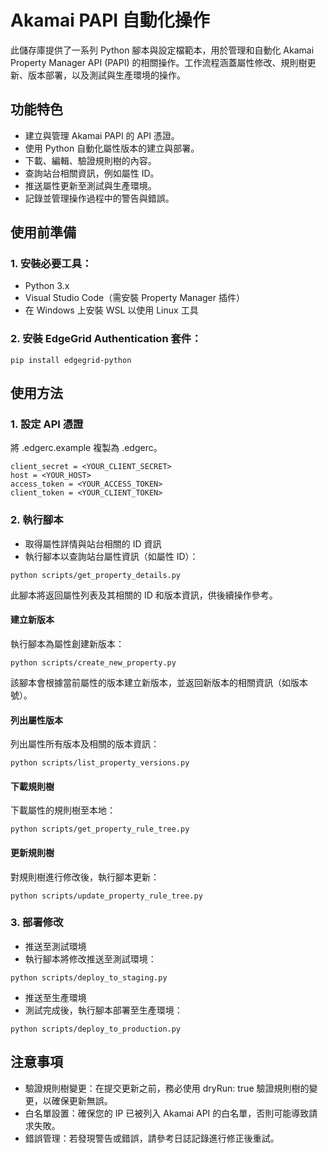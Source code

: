 # Akamai PAPI 自動化操作
此儲存庫提供了一系列 Python 腳本與設定檔範本，用於管理和自動化 Akamai Property Manager API (PAPI) 的相關操作。工作流程涵蓋屬性修改、規則樹更新、版本部署，以及測試與生產環境的操作。

## 功能特色
- 建立與管理 Akamai PAPI 的 API 憑證。
- 使用 Python 自動化屬性版本的建立與部署。
- 下載、編輯、驗證規則樹的內容。
- 查詢站台相關資訊，例如屬性 ID。
- 推送屬性更新至測試與生產環境。
- 記錄並管理操作過程中的警告與錯誤。

## 使用前準備
### 1. 安裝必要工具：
   - Python 3.x
   - Visual Studio Code（需安裝 Property Manager 插件）
   - 在 Windows 上安裝 WSL 以使用 Linux 工具
### 2. 安裝 EdgeGrid Authentication 套件：
```
pip install edgegrid-python
```

## 使用方法
### 1. 設定 API 憑證
將 .edgerc.example 複製為 .edgerc。
```
client_secret = <YOUR_CLIENT_SECRET>
host = <YOUR_HOST>
access_token = <YOUR_ACCESS_TOKEN>
client_token = <YOUR_CLIENT_TOKEN>
```
### 2. 執行腳本
- 取得屬性詳情與站台相關的 ID 資訊
- 執行腳本以查詢站台屬性資訊（如屬性 ID）：
```
python scripts/get_property_details.py
```
此腳本將返回屬性列表及其相關的 ID 和版本資訊，供後續操作參考。
#### 建立新版本
執行腳本為屬性創建新版本：
```
python scripts/create_new_property.py
```
該腳本會根據當前屬性的版本建立新版本，並返回新版本的相關資訊（如版本號）。
#### 列出屬性版本
列出屬性所有版本及相關的版本資訊：
```
python scripts/list_property_versions.py
```
#### 下載規則樹
下載屬性的規則樹至本地：
```
python scripts/get_property_rule_tree.py
```
#### 更新規則樹
對規則樹進行修改後，執行腳本更新：
```
python scripts/update_property_rule_tree.py
```
### 3. 部署修改
- 推送至測試環境
- 執行腳本將修改推送至測試環境：
```
python scripts/deploy_to_staging.py
```
- 推送至生產環境
- 測試完成後，執行腳本部署至生產環境：
```
python scripts/deploy_to_production.py
```

## 注意事項
- 驗證規則樹變更：在提交更新之前，務必使用 dryRun: true 驗證規則樹的變更，以確保更新無誤。
- 白名單設置：確保您的 IP 已被列入 Akamai API 的白名單，否則可能導致請求失敗。
- 錯誤管理：若發現警告或錯誤，請參考日誌記錄進行修正後重試。